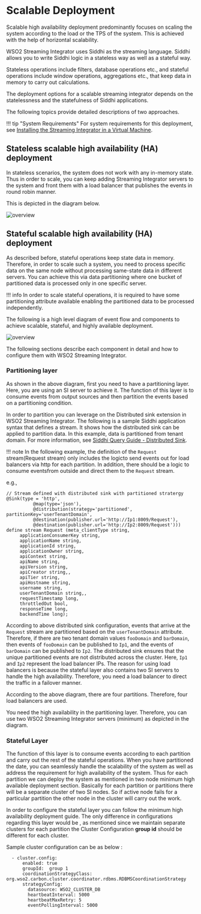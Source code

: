 # Scalable Deployment

Scalable high availability deployment predominantly focuses on scaling the system according to the load or the TPS of
the system. This is achieved with the help of horizontal scalability.

WSO2 Streaming Integrator uses Siddhi as the streaming language. Siddhi allows you to write Siddhi logic in a
stateless way as well as a stateful way.

Stateless operations include filters, database operations etc., and stateful operations include window operations,
aggregations etc., that keep data in memory to carry out calculations.

The deployment options for a scalable streaming integrator depends on the statelessness and the statefulness of Siddhi applications.

The following topics provide detailed descriptions of two approaches.

!!! tip "System Requirements"
    For system requirements for this deployment, see [Installing the Streaming Integrator in a Virtual Machine]({{base_path}}/install-and-setup/install/installing-the-product/installing-si-in-vm).


## Stateless scalable high availability (HA) deployment

In stateless scenarios, the system does not work with any in-memory state. Thus in order to scale, you can keep adding Streaming Integrator servers to the system and front them with a load balancer that publishes the events in round robin manner.
 
This is depicted in the diagram below.

![overview]({{base_path}}/assets/img/streaming/deploying-si-as-a-scalable-cluster/stateless-deployment-overview.png)



## Stateful scalable high availability (HA) deployment

As described before, stateful operations keep state data in memory. Therefore, in order to scale such a system, you need to process
specific data on the same node without processing same-state data in different servers. You can achieve this via data
partitioning where one bucket of partitioned data is processed only in one specific server.

!!! info
    In order to scale stateful operations, it is required to have some partitioning attribute available enabling the partitioned data to be processed independently.

The following is a high level diagram of event flow and components to achieve scalable, stateful, and highly available deployment.

![overview]({{base_path}}/assets/img/streaming/deploying-si-as-a-scalable-cluster/stateful-deployment-overview.png)

The following sections describe each component in detail and how to configure them with WSO2 Streaming Integrator.

### Partitioning layer

As shown in the above diagram, first you need to have a partitioning layer. Here, you are using an SI server to achieve it. The function of this layer is to consume events from output sources and then partition the events based on a partitioning condition.

In order to partition you can leverage on the Distributed sink extension in WSO2 Streaming Integrator. The following is a
sample Siddhi application syntax that defines a stream. It shows how the distributed sink can be applied to partition data. In
this example, data is partitioned from tenant domain. For more information, see [Siddhi Query Guide - Distributed Sink](https://siddhi.io/en/v4.x/docs/query-guide/#distributed-sink).

!!! note
    In the following example, the definition of the `Request` stream(Request stream) only includes the logicto send events out for load balancers via http for each
    partition. In addition, there should be a logic to consume eventsfrom outside and direct them to the `Request` stream.

e.g.,

    // Stream defined with distributed sink with partitioned stratergy      
    @Sink(type = 'http',
              @map(type='json'),
              @distribution(strategy='partitioned', partitionKey='userTenantDomain',
              @destination(publisher.url='http://Ip1:8009/Request'),
              @destination(publisher.url='http://Ip2:8009/Request')))
    define stream Request (meta_clientType string,
         applicationConsumerKey string,
         applicationName string,
         applicationId string,
         applicationOwner string,
         apiContext string,
         apiName string,
         apiVersion string,
         apiCreator string,,
         apiTier string,
         apiHostname string,
         username string,
         userTenantDomain string,,
         requestTimestamp long,
         throttledOut bool,
         responseTime long,
         backendTime long);
         
    
According to above distributed sink configuration, events that arrive at the `Request` stream are partitioned based on the
`userTenantDomain` attribute. Therefore, if there are two tenant domain values `fooDomain` and `barDomain`, then events of
`fooDomain` can be published to `Ip1`, and the events of `barDomain` can be published to `Ip2`. The distributed sink ensures that the unique partitioned events are not distributed across the cluster. Here, `Ip1` and `Ip2` represent the load balancer
IPs. The reason for using load balancers is because the stateful layer also contains two SI servers to handle the high availability. Therefore, you need a load balancer to direct the traffic in a failover manner.

According to the above diagram, there are four partitions. Therefore, four load balancers are used.

You need the high availability in the partitioning layer. Therefore, you can use two WSO2 Streaming Integrator servers (minimum) as depicted in the diagram.

### Stateful Layer

The function of this layer is to consume events according to each partition and carry out the rest of the stateful
operations. When you have partitioned the date, you can seamlessly handle the scalability of the system as well as address the requirement for high availability of the system.
Thus for each partition we can deploy the system as mentioned in two node
minimum high available deployment section. Basically for each partition or partitions there will be a separate cluster 
of two SI nodes. So if active node fails for a particular partition the other node in the cluster will carry out the 
work.

In order to configure the stateful layer you can follow the minimum high availability deployment guide. The only 
difference in configurations regarding this layer would be , as mentioned since we maintain separate clusters for each
partition the Cluster Configuration **group id** should be different for each cluster.

Sample cluster configuration can be as below  :

    
      - cluster.config:
          enabled: true
          groupId:  group 1
          coordinationStrategyClass: org.wso2.carbon.cluster.coordinator.rdbms.RDBMSCoordinationStrategy
          strategyConfig:
            datasource: WSO2_CLUSTER_DB
            heartbeatInterval: 5000
            heartbeatMaxRetry: 5
            eventPollingInterval: 5000